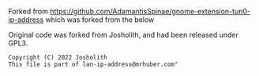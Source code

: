 Forked from https://github.com/AdamantisSpinae/gnome-extension-tun0-ip-address which was forked from the below

  Original code was forked from Josholith, and had been released under GPL3.

    Copyright (C) 2022 Josholith
    This file is part of lan-ip-address@mrhuber.com"
